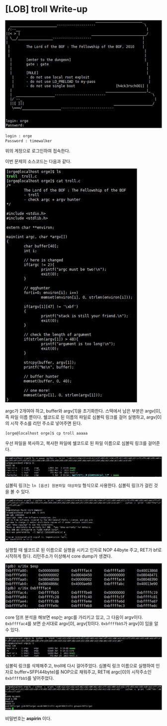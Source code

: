 # [LOB] troll Write-up

![](./picture/troll_1.JPG)

```
login : orge
Password : timewalker
```

위의 계정으로 로그인하여 접속한다.

이번 문제의 소스코드는 다음과 같다.

![](./picture/troll_2.JPG)

argc가 2개여야 하고, buffer와 argv[1]을 초기화한다. 스택에서 남은 부분은 argv[0], 즉 파일 이름 뿐이다. 쉘코드로 된 이름의 파일로 심볼릭 링크를 걸어 실행하고, argv[0]의 시작 주소를 리턴 주소로 넣어주면 된다.

```
[orge@localhost orge]$ cp troll aaaaa
```

우선 파일을 복사하고, 복사한 파일에 쉘코드로 된 파일 이름으로 심볼릭 링크를 걸어준다. 

![](./picture/troll_3.JPG)

심볼릭 링크는 `ln [옵션] 원본파일 대상파일` 형식으로 사용한다. 심볼릭 링크가 걸린 것을 볼 수 있다.

![](./picture/troll_4.JPG)

실행할 때 쉘코드로 된 이름으로 실행을 시키고 인자로 NOP 44byte 주고, RET가 bf로 시작하게 줬다. 리턴주소가 이상해서 core dump가 생겼다.

![](./picture/troll_5.JPG)

core 덤프 분석을 해보면 esp는 argc를 가리키고 있고, 그 다음이 argv이다. `0xbffffac4`를 보면 순서대로 argv[0], argv[1]이다. `0xbffffbb5`가 argv[0] 임을 알 수 있다.

![](./picture/troll_6.JPG)

심볼릭 링크를 삭제해주고, troll에 다시 걸어주었다. 심볼릭 링크 이름으로 실행하여 인자로 buffer+SFP(44byte)를 NOP으로 채워주고, RET에 argc[0]의 시작주소인 `0xbffffbb5`를 넣어주었다. 

![](./picture/troll_7.JPG)

비밀번호는 **aspirin** 이다.